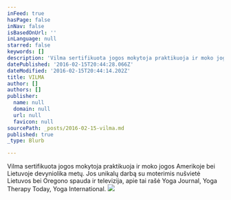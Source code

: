 ```yaml
---
inFeed: true
hasPage: false
inNav: false
isBasedOnUrl: ''
inLanguage: null
starred: false
keywords: []
description: 'Vilma sertifikuota jogos mokytoja praktikuoja ir moko jogos Amerikoje bei Lietuvoje aštuoniolika metų. Jos unikalų darbą su moterimis nušvietė Lietuvos bei Amerikos spauda ir televizija, apie tai rašė  Yoga Journal, Yoga Therapy Today, Yoga International.'
datePublished: '2016-02-15T20:44:28.066Z'
dateModified: '2016-02-15T20:44:14.202Z'
title: VILMA
author: []
authors: []
publisher:
  name: null
  domain: null
  url: null
  favicon: null
sourcePath: _posts/2016-02-15-vilma.md
published: true
_type: Blurb

---
```

Vilma sertifikuota jogos mokytoja praktikuoja ir moko jogos Amerikoje bei Lietuvoje devyniolika metų. Jos unikalų darbą su moterimis nušvietė Lietuvos bei Oregono spauda ir televizija, apie tai rašė  Yoga Journal, Yoga Therapy Today, Yoga International.
![](https://s3-us-west-2.amazonaws.com/the-grid-img/p/45640d41d8aa6483d7ed81ac9ee5d5200b3122e2.jpg)